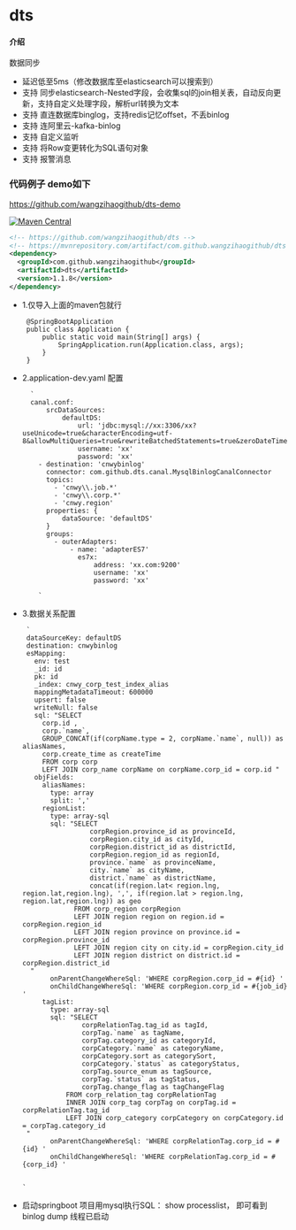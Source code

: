 # dts

#### 介绍
数据同步 
- 延迟低至5ms（修改数据库至elasticsearch可以搜索到）
- 支持 同步elasticsearch-Nested字段，会收集sql的join相关表，自动反向更新，支持自定义处理字段，解析url转换为文本
- 支持 直连数据库binglog，支持redis记忆offset，不丢binlog
- 支持 连阿里云-kafka-binlog
- 支持 自定义监听
- 支持 将Row变更转化为SQL语句对象
- 支持 报警消息


### 代码例子 demo如下

https://github.com/wangzihaogithub/dts-demo


[![Maven Central](https://maven-badges.herokuapp.com/maven-central/com.github.wangzihaogithub/dts/badge.svg)](https://search.maven.org/search?q=g:com.github.wangzihaogithub%20AND%20a:dts)

```xml
<!-- https://github.com/wangzihaogithub/dts -->
<!-- https://mvnrepository.com/artifact/com.github.wangzihaogithub/dts -->
<dependency>
  <groupId>com.github.wangzihaogithub</groupId>
  <artifactId>dts</artifactId>
  <version>1.1.8</version>
</dependency>
```
    
-  1.仅导入上面的maven包就行

    
        @SpringBootApplication
        public class Application {
            public static void main(String[] args) {
                SpringApplication.run(Application.class, args);
            }
        }


- 2.application-dev.yaml 配置

        `
        canal.conf:
            srcDataSources:
                defaultDS:
                    url: 'jdbc:mysql://xx:3306/xx?useUnicode=true&characterEncoding=utf-8&allowMultiQueries=true&rewriteBatchedStatements=true&zeroDateTimeBehavior=CONVERT_TO_NULL'
                    username: 'xx'
                    password: 'xx'
          - destination: 'cnwybinlog'
            connector: com.github.dts.canal.MysqlBinlogCanalConnector
            topics:
              - 'cnwy\\.job.*'
              - 'cnwy\\.corp.*'
              - 'cnwy.region'
            properties: {
                dataSource: 'defaultDS'
            }
            groups:
              - outerAdapters:
                  - name: 'adapterES7'
                    es7x:
                        address: 'xx.com:9200'
                        username: 'xx'
                        password: 'xx'

          `


-  3.数据关系配置

        `
        dataSourceKey: defaultDS
        destination: cnwybinlog
        esMapping:
          env: test
          _id: id
          pk: id
          _index: cnwy_corp_test_index_alias
          mappingMetadataTimeout: 600000
          upsert: false
          writeNull: false
          sql: "SELECT
            corp.id ,
            corp.`name`,
            GROUP_CONCAT(if(corpName.type = 2, corpName.`name`, null)) as aliasNames,
            corp.create_time as createTime
            FROM corp corp
            LEFT JOIN corp_name corpName on corpName.corp_id = corp.id "
          objFields:
            aliasNames:
              type: array
              split: ','
            regionList:
              type: array-sql
              sql: "SELECT
                        corpRegion.province_id as provinceId,
                        corpRegion.city_id as cityId,
                        corpRegion.district_id as districtId,
                        corpRegion.region_id as regionId,
                        province.`name` as provinceName,
                        city.`name` as cityName,
                        district.`name` as districtName,
                        concat(if(region.lat< region.lng, region.lat,region.lng), ',', if(region.lat > region.lng, region.lat,region.lng)) as geo
                    FROM corp_region corpRegion
                    LEFT JOIN region region on region.id = corpRegion.region_id
                    LEFT JOIN region province on province.id = corpRegion.province_id
                    LEFT JOIN region city on city.id = corpRegion.city_id
                    LEFT JOIN region district on district.id = corpRegion.district_id
         "
              onParentChangeWhereSql: 'WHERE corpRegion.corp_id = #{id} '
              onChildChangeWhereSql: 'WHERE corpRegion.corp_id = #{job_id} '
            tagList:
              type: array-sql
              sql: "SELECT
                      corpRelationTag.tag_id as tagId,
                      corpTag.`name` as tagName,
                      corpTag.category_id as categoryId,
                      corpCategory.`name` as categoryName,
                      corpCategory.sort as categorySort,
                      corpCategory.`status` as categoryStatus,
                      corpTag.source_enum as tagSource,
                      corpTag.`status` as tagStatus,
                      corpTag.change_flag as tagChangeFlag
                  FROM corp_relation_tag corpRelationTag
                  INNER JOIN corp_tag corpTag on corpTag.id = corpRelationTag.tag_id
                  LEFT JOIN corp_category corpCategory on corpCategory.id = corpTag.category_id
        "
              onParentChangeWhereSql: 'WHERE corpRelationTag.corp_id = #{id} '
              onChildChangeWhereSql: 'WHERE corpRelationTag.corp_id = #{corp_id} '

           
       `


 - 启动springboot 项目用mysql执行SQL： show processlist， 即可看到 binlog dump 线程已启动

